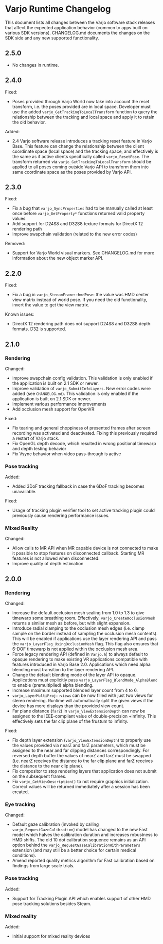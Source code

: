 # Varjo Runtime Changelog

This document lists all changes between the Varjo software stack releases
that affect the expected application behavior (common to apps built on various
SDK versions). CHANGELOG.md documents the changes on the SDK side and any
new supported functionality.

## 2.5.0

- No changes in runtime.

## 2.4.0

Fixed:
- Poses provided through Varjo World now take into account the reset transform,
  i.e. the poses provided are in local space. Developer must use the added
  `varjo_GetTrackingToLocalTransform` function to query the relationship
  between the tracking and local space and apply it to retain the old behavior.

Added:
- 2.4 Varjo software release introduces a tracking reset feature in Varjo Base.
  This feature can change the relationship between the client coordinate space
  (local space) and the tracking space, and effectively is the same as if
  active clients specifically called `varjo_ResetPose`. The transform returned
  via `varjo_GetTrackingToLocalTransform` should be applied to all poses
  coming outside Varjo API to transform them into same coordinate space as the
  poses provided by Varjo API.

## 2.3.0

Fixed:
- Fix a bug that `varjo_SyncProperties` had to be manually called at least
  once before `varjo_GetProperty*` functions returned valid property values
- Add support for D24S8 and D32S8 texture formats for DirectX 12 rendering
  path
- Improve swapchain validation (related to the new error codes)

Removed:
- Support for Varjo World visual markers. See CHANGELOG.md for more information
  about the new object marker API.


## 2.2.0

Fixed:
- Fix a bug in `varjo_StreamFrame::hmdPose`: the value was HMD center view
  matrix instead of world pose. If you need the old functionality, invert
  the value to get the view matrix.

Known issues:
- DirectX 12 rendering path does not support D24S8 and D32S8 depth formats.
  D32 is supported.


## 2.1.0

### Rendering

Changed:

- Improve swapchain config validation. This validation is only enabled if the
  application is built on 2.1 SDK or newer.
- Improve validation of `varjo_SubmitInfoLayers`. New error codes were
  added (see `CHANGELOG.md`). This validation is only enabled if the application
  is built on 2.1 SDK or newer.
- Implement various performance improvements
- Add occlusion mesh support for OpenVR

Fixed:

- Fix tearing and general choppiness of presented frames after screen recording
  was activated and deactivated. Fixing this previously required a restart
  of Varjo stack.
- Fix OpenGL depth decode, which resulted in wrong positional timewarp and
  depth testing behavior
- Fix Vsync behavior when video pass-through is active

### Pose tracking

Added:

- Added 3DoF tracking fallback in case the 6DoF tracking becomes unavailable.

Fixed:

- Usage of tracking plugin verifier tool to set active tracking plugin could
  previously cause rendering performance issues.

### Mixed Reality

Changed:

- Allow calls to MR API when MR capable device is not connected to make it
  possible to stop features on disconnected callback. Starting MR features
  is not allowed when disconnected.
- Improve quality of depth estimation


## 2.0.0

### Rendering

Changed:

- Increase the default occlusion mesh scaling from 1.0 to 1.3 to give
  timewarp some breathing room. Effectively, `varjo_CreateOcclusionMesh`
  returns a similar mesh as before, but with slight expansion.
- Introduce radial clamping to the occlusion mesh edges (i.e. clamp sample
  on the border instead of sampling the occlusion mesh contents). This will
  be enabled if applications use the layer rendering API and pass the
  `varjo_LayerFlag_UsingOcclusionMesh` flag. This flag also ensures that
  6-DOF timewarp is not applied within the occlusion mesh area.
- Force legacy rendering API (defined in `Varjo.h`) to always default to
  opaque rendering to make existing VR applications compatible with features
  introduced in Varjo Base 2.0. Applications which need alpha blending must
  transition to the layer rendering API.
- Change the default blending mode of the layer API to opaque. Applications
  must explicitly pass `varjo_LayerFlag_BlendMode_AlphaBlend` to enable
  (premultiplied) alpha blending.
- Increase maximum supported blended layer count from 4 to 6.
- `varjo_LayerMultiProj::views` can be now filled with just two views for
  stereo rendering. Runtime will automatically split the given views if the
  device has more displays than the provided view count.
- Far plane distance (`farZ`) in `varjo_ViewExtensionDepth` can now be assigned
  to the IEEE-compliant value of double-precision +infinity. This effectively
  sets the far clip plane of the frustum to infinity.

Fixed:

- Fix depth layer extension (`varjo_ViewExtensionDepth`) to properly use the
  values provided via nearZ and farZ parameters, which must be assigned to the
  near and far clipping distances correspondingly. For reversed depth buffer the
  values of nearZ and farZ must be swapped (i.e. nearZ receives the distance to
  the far clip plane and farZ receives the distance to the near clip plane).
- Fix compositor to stop rendering layers that application does not submit on
  the subsequent frames.
- Fix `varjo_GetViewDescription()` to not require graphics initialization. Correct
  values will be returned immediately after a session has been created.

### Eye tracking

Changed:

- Default gaze calibration (invoked by calling `varjo_RequestGazeCalibration`)
  model has changed to the new Fast model which halves the calibration duration
  and increases robustness to HMD shifts. The old 10 dot calibration sequence
  remains as an API option behind the `varjo_RequestGazeCalibrationWithParameters`
  extension (and may still be a better choice for certain medical conditions).
- Amend reported quality metrics algorithm for Fast calibration based on findings
  from large scale trials.

### Pose tracking

Added:

- Support for Tracking Plugin API which enables support of other HMD pose tracking
  solutions besides Steam.

### Mixed reality

Added:

- Initial support for mixed reality devices
